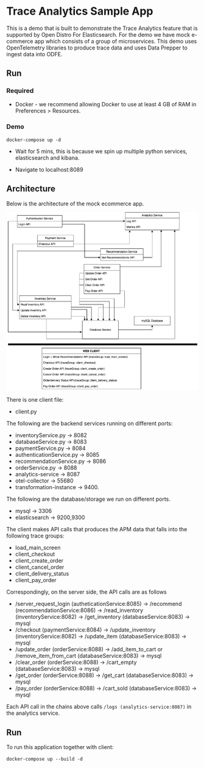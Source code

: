 # Trace Analytics Sample App

This is a demo that is built to demonstrate the Trace Analytics feature that is supported by Open Distro For Elasticsearch. For the demo we have mock e-commerce app which consists of a group of microservices. This demo uses OpenTelemetry libraries to produce trace data and uses Data Prepper to ingest data into ODFE. 
 
## Run

### Required

* Docker - we recommend allowing Docker to use at least 4 GB of RAM in Preferences > Resources.

### Demo

```
docker-compose up -d
```


* Wait for 5 mins, this is because we spin up multiple python services, elasticsearch and kibana. 

* Navigate to localhost:8089


## Architecture

Below is the architecture of the mock ecommerce app.

![High-level Diagram](HighLevelDiagram.png)

There is one client file:
- client.py

The following are the backend services running on different ports:
- inventoryService.py -> 8082
- databaseService.py -> 8083
- paymentService.py -> 8084
- authenticationService.py -> 8085
- recommendationService.py -> 8086
- orderService.py -> 8088
- analytics-service -> 8087
- otel-collector -> 55680 
- transformation-instance -> 9400.

The following are the database/storage we run on different ports.
- mysql -> 3306
- elasticsearch -> 9200,9300

The client makes API calls that produces the APM data that falls into the following trace groups:

- load_main_screen
- client_checkout
- client_create_order
- client_cancel_order
- client_delivery_status
- client_pay_order

Correspondingly, on the server side, the API calls are as follows

- /server_request_login (autheticationService:8085) -> /recommend (recommendationService:8086) -> /read_inventory (inventoryService:8082) -> /get_inventory (databaseService:8083) -> mysql
- /checkout (paymentService:8084) -> /update_inventory (inventoryService:8082) -> /update_item (databaseService:8083) -> mysql
- /update_order (orderService:8088) -> /add_item_to_cart or /remove_item_from_cart (databaseService:8083) -> mysql
- /clear_order (orderService:8088) -> /cart_empty (databaseService:8083) -> mysql
- /get_order (orderService:8088) -> /get_cart (databaseService:8083) -> mysql
- /pay_order (orderService:8088) -> /cart_sold (databaseService:8083) -> mysql

Each API call in the chains above calls `/logs (analytics-service:8087)` in the analytics service.

## Run

To run this application together with client:
```
docker-compose up --build -d
```






